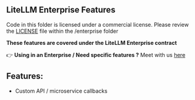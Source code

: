 ## LiteLLM Enterprise Features

Code in this folder is licensed under a commercial license. Please review the [LICENSE](/LICENSE.md) file within the /enterprise folder

**These features are covered under the LiteLLM Enterprise contract**

👉 **Using in an Enterprise / Need specific features ?** Meet with us [here](https://calendly.com/d/4mp-gd3-k5k/litellm-1-1-onboarding-chat?month=2024-02)

## Features:
- Custom API / microservice callbacks 


